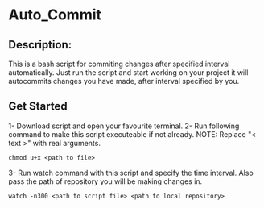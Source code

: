 # Auto_Commit 
## Description:

This is a bash script for commiting changes after specified interval automatically. Just run the script and start working on your project it will autocommits changes you have made, after interval specified by you.

## Get Started

1- Download script and open your favourite terminal.
2- Run following command to make this script executeable if not already.
NOTE: Replace "< text >" with real arguments.
```
chmod u+x <path to file>
```
3- Run watch command with this script and specify the time interval. Also pass the path of repository you will be making changes in.
```
watch -n300 <path to script file> <path to local repository>
```

